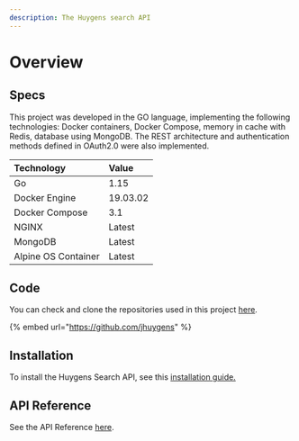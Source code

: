 ```yaml
---
description: The Huygens search API
---
```


# Overview

## Specs

This project was developed in the GO language, implementing the following technologies: Docker containers, Docker Compose, memory in cache with Redis, database using MongoDB. The REST architecture and authentication methods defined in OAuth2.0 were also implemented.

| Technology | Value |
| :--- | :--- |
| Go | 1.15  |
| Docker Engine | 19.03.02 |
| Docker Compose | 3.1 |
| NGINX | Latest |
| MongoDB | Latest |
| Alpine OS Container | Latest |

## Code

You can check and clone the repositories used in this project [here](https://github.com/jhuygens).

{% embed url="https://github.com/jhuygens" %}

## Installation

To install the Huygens Search API, see this [installation guide.](quick-start/)

## API Reference

See the API Reference [here](api-reference/endpoint-reference/).

